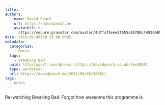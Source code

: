 ```yaml
---
title: ''
authors:
  - name: David Peach
    url: https://davidpeach.me
    avatarUrl: >-
      https://secure.gravatar.com/avatar/4d7faf5eee1f055a85788c44936b8995eaab6dfb004e7854ec747ccb272e91ee?s=96&d=mm&r=g
date: 2015-09-08T18:39:00.000Z
metadata:
  categories:
    - Notes
  tags:
    - Breaking Bad
  uuid: 11ty/import::wordpress::https://davidpeach.co.uk/?p=38881
  type: wordpress
  url: https://davidpeach.me/2015/09/08/38881/
tags:
  - notes
---
```

Re-watching Breaking Bad. Forgot how awesome this programme is.